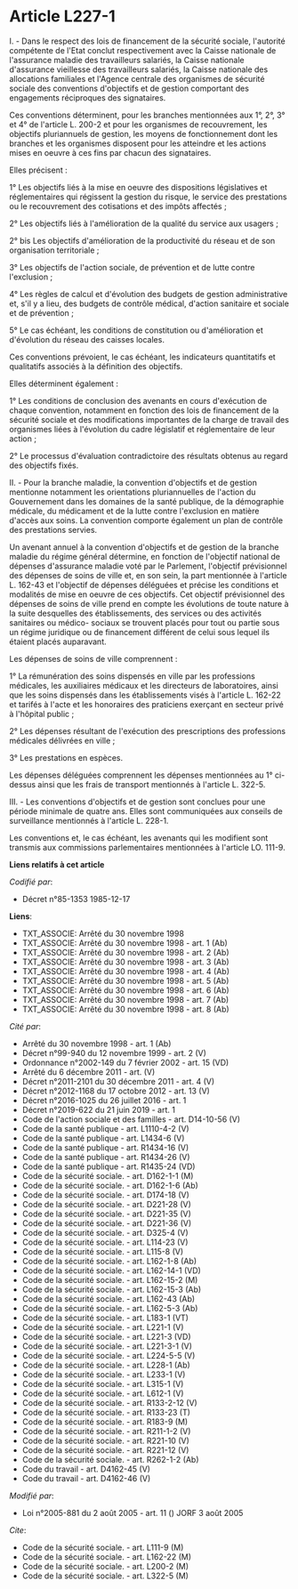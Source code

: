 # Article L227-1

I. - Dans le respect des lois de financement de la sécurité sociale, l'autorité compétente de l'Etat conclut respectivement
avec la Caisse nationale de l'assurance maladie des travailleurs salariés, la Caisse nationale d'assurance vieillesse des
travailleurs salariés, la Caisse nationale des allocations familiales et l'Agence centrale des organismes de sécurité sociale
des conventions d'objectifs et de gestion comportant des engagements réciproques des signataires.

Ces conventions déterminent, pour les branches mentionnées aux 1°, 2°, 3° et 4° de l'article L. 200-2 et pour les organismes
de recouvrement, les objectifs pluriannuels de gestion, les moyens de fonctionnement dont les branches et les organismes
disposent pour les atteindre et les actions mises en oeuvre à ces fins par chacun des signataires.

Elles précisent :

1° Les objectifs liés à la mise en oeuvre des dispositions législatives et réglementaires qui régissent la gestion du risque,
le service des prestations ou le recouvrement des cotisations et des impôts affectés ;

2° Les objectifs liés à l'amélioration de la qualité du service aux usagers ;

2° bis Les objectifs d'amélioration de la productivité du réseau et de son organisation territoriale ;

3° Les objectifs de l'action sociale, de prévention et de lutte contre l'exclusion ;

4° Les règles de calcul et d'évolution des budgets de gestion administrative et, s'il y a lieu, des budgets de contrôle
médical, d'action sanitaire et sociale et de prévention ;

5° Le cas échéant, les conditions de constitution ou d'amélioration et d'évolution du réseau des caisses locales.

Ces conventions prévoient, le cas échéant, les indicateurs quantitatifs et qualitatifs associés à la définition des
objectifs.

Elles déterminent également :

1° Les conditions de conclusion des avenants en cours d'exécution de chaque convention, notamment en fonction des lois de
financement de la sécurité sociale et des modifications importantes de la charge de travail des organismes liées à
l'évolution du cadre législatif et réglementaire de leur action ;

2° Le processus d'évaluation contradictoire des résultats obtenus au regard des objectifs fixés.

II. - Pour la branche maladie, la convention d'objectifs et de gestion mentionne notamment les orientations pluriannuelles de
l'action du Gouvernement dans les domaines de la santé publique, de la démographie médicale, du médicament et de la lutte
contre l'exclusion en matière d'accès aux soins. La convention comporte également un plan de contrôle des prestations
servies.

Un avenant annuel à la convention d'objectifs et de gestion de la branche maladie du régime général détermine, en fonction de
l'objectif national de dépenses d'assurance maladie voté par le Parlement, l'objectif prévisionnel des dépenses de soins de
ville et, en son sein, la part mentionnée à l'article L. 162-43 et l'objectif de dépenses déléguées et précise les conditions
et modalités de mise en oeuvre de ces objectifs. Cet objectif prévisionnel des dépenses de soins de ville prend en compte les
évolutions de toute nature à la suite desquelles des établissements, des services ou des activités sanitaires ou médico-
sociaux se trouvent placés pour tout ou partie sous un régime juridique ou de financement différent de celui sous lequel ils
étaient placés auparavant.

Les dépenses de soins de ville comprennent :

1° La rémunération des soins dispensés en ville par les professions médicales, les auxiliaires médicaux et les directeurs de
laboratoires, ainsi que les soins dispensés dans les établissements visés à l'article L. 162-22 et tarifés à l'acte et les
honoraires des praticiens exerçant en secteur privé à l'hôpital public ;

2° Les dépenses résultant de l'exécution des prescriptions des professions médicales délivrées en ville ;

3° Les prestations en espèces.

Les dépenses déléguées comprennent les dépenses mentionnées au 1° ci-dessus ainsi que les frais de transport mentionnés à
l'article L. 322-5.

III. - Les conventions d'objectifs et de gestion sont conclues pour une période minimale de quatre ans. Elles sont
communiquées aux conseils de surveillance mentionnés à l'article L. 228-1.

Les conventions et, le cas échéant, les avenants qui les modifient sont transmis aux commissions parlementaires mentionnées à
l'article LO. 111-9.

**Liens relatifs à cet article**

_Codifié par_:

  - Décret n°85-1353 1985-12-17

**Liens**:

  - TXT_ASSOCIE: Arrêté du 30 novembre 1998
  - TXT_ASSOCIE: Arrêté du 30 novembre 1998 - art. 1 (Ab)
  - TXT_ASSOCIE: Arrêté du 30 novembre 1998 - art. 2 (Ab)
  - TXT_ASSOCIE: Arrêté du 30 novembre 1998 - art. 3 (Ab)
  - TXT_ASSOCIE: Arrêté du 30 novembre 1998 - art. 4 (Ab)
  - TXT_ASSOCIE: Arrêté du 30 novembre 1998 - art. 5 (Ab)
  - TXT_ASSOCIE: Arrêté du 30 novembre 1998 - art. 6 (Ab)
  - TXT_ASSOCIE: Arrêté du 30 novembre 1998 - art. 7 (Ab)
  - TXT_ASSOCIE: Arrêté du 30 novembre 1998 - art. 8 (Ab)

_Cité par_:

  - Arrêté du 30 novembre 1998 - art. 1 (Ab)
  - Décret n°99-940 du 12 novembre 1999 - art. 2 (V)
  - Ordonnance n°2002-149 du 7 février 2002 - art. 15 (VD)
  - Arrêté du 6 décembre 2011 - art. (V)
  - Décret n°2011-2101 du 30 décembre 2011 - art. 4 (V)
  - Décret n°2012-1168 du 17 octobre 2012 - art. 13 (V)
  - Décret n°2016-1025 du 26 juillet 2016 - art. 1
  - Décret n°2019-622 du 21 juin 2019 - art. 1
  - Code de l'action sociale et des familles - art. D14-10-56 (V)
  - Code de la santé publique - art. L1110-4-2 (V)
  - Code de la santé publique - art. L1434-6 (V)
  - Code de la santé publique - art. R1434-16 (V)
  - Code de la santé publique - art. R1434-26 (V)
  - Code de la santé publique - art. R1435-24 (VD)
  - Code de la sécurité sociale. - art. D162-1-1 (M)
  - Code de la sécurité sociale. - art. D162-1-6 (Ab)
  - Code de la sécurité sociale. - art. D174-18 (V)
  - Code de la sécurité sociale. - art. D221-28 (V)
  - Code de la sécurité sociale. - art. D221-35 (V)
  - Code de la sécurité sociale. - art. D221-36 (V)
  - Code de la sécurité sociale. - art. D325-4 (V)
  - Code de la sécurité sociale. - art. L114-23 (V)
  - Code de la sécurité sociale. - art. L115-8 (V)
  - Code de la sécurité sociale. - art. L162-1-8 (Ab)
  - Code de la sécurité sociale. - art. L162-14-1 (VD)
  - Code de la sécurité sociale. - art. L162-15-2 (M)
  - Code de la sécurité sociale. - art. L162-15-3 (Ab)
  - Code de la sécurité sociale. - art. L162-43 (Ab)
  - Code de la sécurité sociale. - art. L162-5-3 (Ab)
  - Code de la sécurité sociale. - art. L183-1 (VT)
  - Code de la sécurité sociale. - art. L221-1 (V)
  - Code de la sécurité sociale. - art. L221-3 (VD)
  - Code de la sécurité sociale. - art. L221-3-1 (V)
  - Code de la sécurité sociale. - art. L224-5-5 (V)
  - Code de la sécurité sociale. - art. L228-1 (Ab)
  - Code de la sécurité sociale. - art. L233-1 (V)
  - Code de la sécurité sociale. - art. L315-1 (V)
  - Code de la sécurité sociale. - art. L612-1 (V)
  - Code de la sécurité sociale. - art. R133-2-12 (V)
  - Code de la sécurité sociale. - art. R133-23 (T)
  - Code de la sécurité sociale. - art. R183-9 (M)
  - Code de la sécurité sociale. - art. R211-1-2 (V)
  - Code de la sécurité sociale. - art. R221-10 (V)
  - Code de la sécurité sociale. - art. R221-12 (V)
  - Code de la sécurité sociale. - art. R262-1-2 (Ab)
  - Code du travail - art. D4162-45 (V)
  - Code du travail - art. D4162-46 (V)

_Modifié par_:

  - Loi n°2005-881 du 2 août 2005 - art. 11 () JORF 3 août 2005

_Cite_:

  - Code de la sécurité sociale. - art. L111-9 (M)
  - Code de la sécurité sociale. - art. L162-22 (M)
  - Code de la sécurité sociale. - art. L200-2 (M)
  - Code de la sécurité sociale. - art. L322-5 (M)
